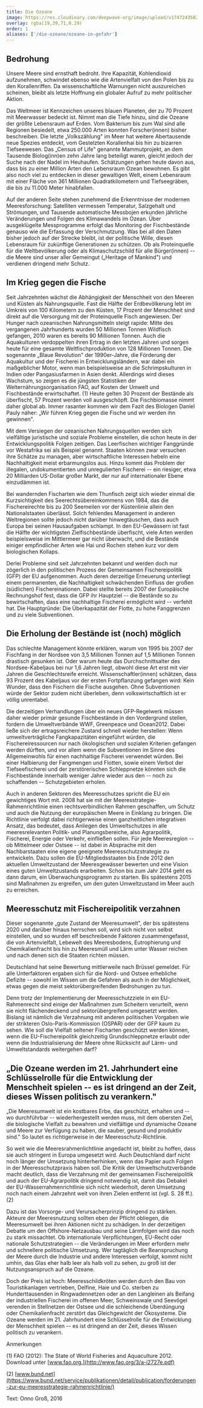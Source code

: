 ```yaml
---
title: Die Ozeane
image: https://res.cloudinary.com/deepwave-org/image/upload/v1747243582/deepwave.org/Die_Ozeane_bad_icon_B_RGB.jpg
overlay: rgba(19,39,71,0.29)
order: 1
aliases: ['/die-ozeane/ozeane-in-gefahr']
---
```


## Bedrohung

Unsere Meere sind ernsthaft bedroht. Ihre Kapazität, Kohlendioxid aufzunehmen, schwindet ebenso wie die Artenvielfalt von den Polen bis zu den Korallenriffen. Da wissenschaftliche Warnungen nicht auszureichen scheinen, bleibt als letzte Hoffnung ein globaler Aufruf zu mehr politischer Aktion.

Das Weltmeer ist Kennzeichen unseres blauen Planeten, der zu 70 Prozent mit Meerwasser bedeckt ist. Nimmt man die Tiefe hinzu, sind die Ozeane der größte Lebensraum auf Erden. Vom Bakterium bis zum Wal sind alle Regionen besiedelt, etwa 250.000 Arten konnten Forscher(innen) bisher beschreiben. Die letzte „Volkszählung" im Meer hat weitere Abertausende neue Spezies entdeckt, vom Gestelzten Korallenhai bis hin zu bizarren Tiefseewesen. Das „Census of Life" genannte Mammutprojekt, an dem Tausende Biolog(inn)en zehn Jahre lang beteiligt waren, gleicht jedoch der Suche nach der Nadel im Heuhaufen. Schätzungen gehen heute davon aus, dass bis zu einer Million Arten den Lebensraum Ozean bewohnen. Es gibt also noch viel zu entdecken in dieser gewaltigen Welt, einem Lebensraum mit einer Fläche von 361 Millionen Quadratkilometern und Tiefseegräben, die bis zu 11.000 Meter hinabfallen.

Auf der anderen Seite stehen zunehmend die Erkenntnisse der modernen Meeresforschung: Satelliten vermessen Temperatur, Salzgehalt und Strömungen, und Tausende automatische Messbojen erkunden jährliche Veränderungen und Folgen des Klimawandels im Ozean. Über ausgeklügelte Messprogramme erfolgt das Monitoring der Fischbestände genauso wie die Erfassung der Verschmutzung. Was bei all den Daten bisher jedoch auf der Strecke bleibt, ist der politische Wille, diesen Lebensraum für zukünftige Generationen zu schützen. Ob als Proteinquelle für die Weltbevölkerung oder als Klimaschutzschild für alle Bürger(innen) -- die Meere sind unser aller Gemeingut („Heritage of Mankind") und verdienen dringend mehr Schutz.

## Im Krieg gegen die Fische

Seit Jahrzehnten wächst die Abhängigkeit der Menschheit von den Meeren und Küsten als Nahrungsquelle. Fast die Hälfte der Erdbevölkerung lebt im Umkreis von 100 Kilometern zu den Küsten, 17 Prozent der Menschheit sind direkt auf die Versorgung mit der Proteinquelle Fisch angewiesen. Der Hunger nach ozeanischen Nahrungsmitteln steigt rapide: Mitte des vergangenen Jahrhunderts wurden 50 Millionen Tonnen Wildfisch gefangen, 2010 waren es bereits 90 Millionen Tonnen. Auch die Aquakulturen verdoppelten ihren Ertrag in den letzten Jahren und sorgen heute für eine gesamte Weltfischproduktion von 128 Millionen Tonnen. Die sogenannte „Blaue Revolution" der 1990er-Jahre, die Förderung der Aquakultur und der Fischerei in Entwicklungsländern, war dabei ein maßgeblicher Motor, wenn man beispielsweise an die Schrimpskulturen in Indien oder Pangasiusfarmen in Asien denkt. Allerdings wird dieses Wachstum, so zeigen es die jüngsten Statistiken der Welternährungsorganisation FAO, auf Kosten der Umwelt und Fischbestände erwirtschaftet. (1) Heute gelten 30 Prozent der Bestände als überfischt, 57 Prozent werden voll ausgeschöpft. Die Fischbiomasse nimmt daher global ab. Immer rasanter kommen wir dem Fazit des Biologen Daniel Pauly näher: „Wir führen Krieg gegen die Fische und wir werden ihn gewinnen".

Mit dem Versiegen der ozeanischen Nahrungsquellen werden sich vielfältige juristische und soziale Probleme einstellen, die schon heute in der Entwicklungspolitik Folgen zeitigen. Das Leerfischen wichtiger Fanggründe vor Westafrika sei als Beispiel genannt. Staaten können zwar versuchen ihre Schätze zu managen, aber wirtschaftliche Interessen hebeln eine Nachhaltigkeit meist erbarmungslos aus. Hinzu kommt das Problem der illegalen, undokumentierten und unregulierten Fischerei -- ein riesiger, etwa 20 Milliarden US-Dollar großer Markt, der nur auf internationaler Ebene einzudämmen ist.

Bei wandernden Fischarten wie dem Thunfisch zeigt sich wieder einmal die Kurzsichtigkeit des Seerechtsübereinkommens von 1984, das die Fischereirechte bis zu 200 Seemeilen vor der Küstenlinie allein den Nationalstaaten überlässt. Solch fehlendes Management in anderen Weltregionen sollte jedoch nicht darüber hinwegtäuschen, dass auch Europa bei seinen Hausaufgaben schlampt. In den EU-Gewässern ist fast die Hälfte der wichtigsten Zielfischbestände überfischt, viele Arten werden beispielsweise im Mittlermeer gar nicht überwacht, und die Bestände einiger empfindlicher Arten wie Hai und Rochen stehen kurz vor dem biologischen Kollaps.

Derlei Probleme sind seit Jahrzehnten bekannt und werden doch nur zögerlich in den politischen Prozess der Gemeinsamen Fischereipolitik (GFP) der EU aufgenommen. Auch deren derzeitige Erneuerung unterliegt einem permanenten, die Nachhaltigkeit schwächenden Einfluss der großen (südlichen) Fischereinationen. Dabei stellte bereits 2007 der Europäische Rechnungshof fest, dass die GFP ihr Hauptziel -- die Bestände so zu bewirtschaften, dass eine nachhaltige Fischerei ermöglicht wird -- verfehlt hat. Die Hauptgründe: Die Überkapazität der Flotte, zu hohe Fanggrenzen und zu viele Subventionen.

## Die Erholung der Bestände ist (noch) möglich

Das schlechte Management könnte erklären, warum von 1995 bis 2007 der Fischfang in der Nordsee von 3,5 Millionen Tonnen auf 1,5 Millionen Tonnen drastisch gesunken ist. Oder warum heute das Durchschnittsalter des Nordsee-Kabeljaus bei nur 1,6 Jahren liegt, obwohl diese Art erst mit vier Jahren die Geschlechtsreife erreicht. Wissenschaftler(innen) schätzen, dass 93 Prozent des Kabeljaus vor der ersten Fortpflanzung gefangen wird: Kein Wunder, dass den Fischern die Fische ausgehen. Ohne Subventionen würde der Sektor zudem nicht überleben, denn volkswirtschaftlich ist er völlig unrentabel.

Die derzeitigen Verhandlungen über ein neues GFP-Regelwerk müssen daher wieder primär gesunde Fischbestände in den Vordergrund stellen, fordern die Umweltverbände WWF, Greenpeace und Ocean2012. Dabei ließe sich der ertragsreichere Zustand schnell wieder herstellen: Wenn umweltverträgliche Fangkapazitäten eingeführt würden, die Fischereiressourcen nur nach ökologischen und sozialen Kriterien gefangen werden dürften, und vor allem wenn die Subventionen im Sinne des Allgemeinwohls für einen nachhaltige Fischerei verwendet würden. Bei einer Halbierung der Fangmengen und Flotten, sowie einem Verbot der Tiefseefischerei und der zerstörerischen Schleppnetze könnten sich die Fischbestände innerhalb weniger Jahre wieder aus den -- noch zu schaffenden -- Schutzgebieten erholen.

Auch in anderen Sektoren des Meeresschutzes spricht die EU ein gewichtiges Wort mit. 2008 hat sie mit der Meeresstrategie-Rahmenrichtlinie einen rechtsverbindlichen Rahmen geschaffen, um Schutz und auch die Nutzung der europäischen Meere in Einklang zu bringen. Die Richtlinie verfolgt dabei richtigerweise einen ganzheitlichen integrativen Ansatz, das bedeutet, dass Anliegen des Umweltschutzes in alle meeresrelevanten Politik- und Planungsbereiche, also Agrarpolitik, Fischerei, Energie oder Verkehr, einfließen sollen. Für jede Meeresregion -- ob Mittelmeer oder Ostsee -- ist dabei in Absprache mit den Nachbarstaaten eine eigene geeignete Meeresschutzstrategie zu entwickeln. Dazu sollen die EU-Mitgliedsstaaten bis Ende 2012 den aktuellen Umweltzustand der Meeresgewässer bewerten und eine Vision eines guten Umweltzustands erarbeiten. Schon bis zum Jahr 2014 geht es dann darum, ein Überwachungsprogramm zu starten. Bis spätestens 2015 sind Maßnahmen zu ergreifen, um den guten Umweltzustand im Meer auch zu erreichen.

## Meeresschutz mit Fischereipolitik verzahnen

Dieser sogenannte „gute Zustand der Meeresumwelt", der bis spätestens 2020 und darüber hinaus herrschen soll, wird sich nicht von selbst einstellen, und so wurden elf beschreibende Faktoren zusammengefasst, die von Artenvielfalt, Lebewelt des Meeresbodens, Eutrophierung und Chemikalienfracht bis hin zu Meeresmüll und Lärm unter Wasser reichen und nach denen sich die Staaten richten müssen.

Deutschland hat seine Bewertung mittlerweile nach Brüssel gemeldet. Für alle Unterfaktoren ergaben sich für die Nord- und Ostsee erhebliche Defizite -- sowohl im Wissen um die Gefahren als auch in der Möglichkeit, etwas gegen die meist sektorübergreifenden Bedrohungen zu tun.

Denn trotz der Implementierung der Meeresschutzziele in ein EU-Rahmenrecht sind einige der Maßnahmen zum Scheitern verurteilt, wenn sie nicht flächendeckend und sektorübergreifend umgesetzt werden. Bislang ist nämlich die Verzahnung mit anderen politischen Vorgaben wie der strikteren Oslo-Paris-Kommission (OSPAR) oder der GFP kaum zu sehen. Wie soll die Vielfalt seltener Fischarten geschützt werden können, wenn die EU-Fischereipolitik gleichzeitig Grundschleppnetze erlaubt oder wenn die Industrialisierung der Meere ohne Rücksicht auf Lärm- und Umweltstandards weitergehen darf?

## „Die Ozeane werden im 21. Jahrhundert eine Schlüsselrolle für die Entwicklung der Menschheit spielen -- es ist dringend an der Zeit, dieses Wissen politisch zu verankern."

„Die Meeresumwelt ist ein kostbares Erbe, das geschützt, erhalten und -- wo durchführbar -- wiederhergestellt werden muss, mit dem obersten Ziel, die biologische Vielfalt zu bewahren und vielfältige und dynamische Ozeane und Meere zur Verfügung zu haben, die sauber, gesund und produktiv sind." So lautet es richtigerweise in der Meeresschutz-Richtlinie.

So weit wie die Meeresrahmenlichtlinie angedacht ist, bleibt zu hoffen, dass sie auch stringent in Europa umgesetzt wird. Auch Deutschland darf nicht noch länger der Umsetzung hinterherhinken, wenn das Papier auch Folgen in der Meeresschutzpraxis haben soll. Die Kritik der Umweltschutzverbände macht deutlich, dass die Verzahnung mit der gemeinsamen Fischereipolitik und auch der EU-Agrarpolitik dringend notwendig ist, damit das Debakel der EU-Wasserrahmenrichtlinie sich nicht wiederholt, deren Umsetzung noch nach einem Jahrzehnt weit von ihren Zielen entfernt ist (vgl. S. 28 ff.). (2)

Dazu ist das Vorsorge- und Verursacherprinzip dringend zu stärken. Akteure der Meeresnutzung sollten eben der Pflicht obliegen, die Meeresumwelt bei ihren Aktionen nicht zu schädigen. In der derzeitigen Debatte um den Offshore-Netzausbau und seine Lärmfolgen wird das noch zu stark missachtet. Ob internationale Verpflichtungen, EU-Recht oder nationale Schutzstrategien -- die Veränderungen im Meer erfordern mehr und schnellere politische Umsetzung. Wer tagtäglich die Beanspruchung der Meere durch die Industrie und andere Interessen verfolgt, kommt nicht umhin, das Glas eher halb leer als halb voll zu sehen, zu groß ist der Nutzungsanspruch auf die Ozeane.

Doch der Preis ist hoch: Meeresschildkröten werden durch den Bau von Touristikanlagen vertrieben, Delfine, Haie und Co. sterben zu Hunderttausenden in Ringwadennetzen oder an den Langleinen als Beifang der industriellen Fischerei im offenen Meer, Schweinswale und Seevögel verenden in Stellnetzen der Ostsee und die schleichende Überdüngung oder Chemikalienfracht zerstört das Gleichgewicht der Ökosysteme. Die Ozeane werden im 21. Jahrhundert eine Schlüsselrolle für die Entwicklung der Menschheit spielen -- es ist dringend an der Zeit, dieses Wissen politisch zu verankern.

Anmerkungen

(1) FAO (2012): The State of World Fisheries and Aquaculture 2012.\
Download unter [www.fao.org.](http://www.fao.org/3/a-i2727e.pdf)

(2) [www.bund.net](https://www.bund.net/service/publikationen/detail/publication/forderungen-zur-eu-meeresstrategie-rahmenrichtlinie/)

Text: Onno Groß, 2016
